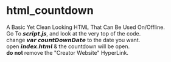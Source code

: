 # html_countdown                            
A Basic Yet Clean Looking HTML That Can Be Used On/Offline.                         
Go To 𝙨𝙘𝙧𝙞𝙥𝙩.𝙟𝙨, and look at the very top of the code.                                
change 𝙫𝙖𝙧 𝙘𝙤𝙪𝙣𝙩𝘿𝙤𝙬𝙣𝘿𝙖𝙩𝙚 to the date you want.                         
open 𝙞𝙣𝙙𝙚𝙭.𝙝𝙩𝙢𝙡 & the countdown will be open.                        
𝐝𝐨 𝐧𝐨𝐭 remove the "Creator Website" HyperLink. 
